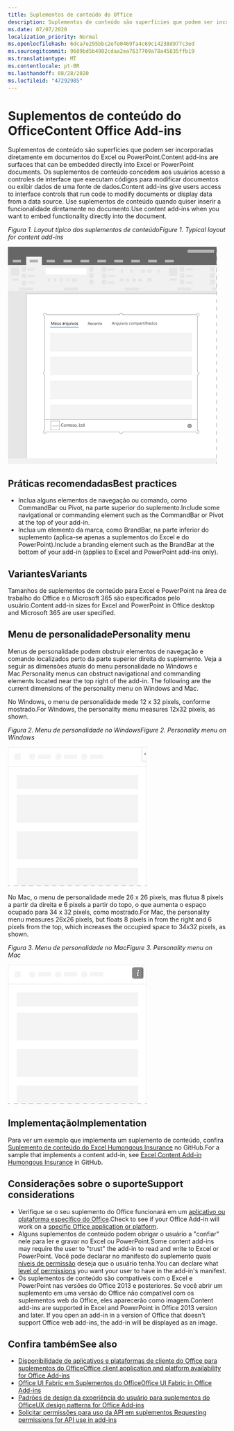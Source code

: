 ```yaml
---
title: Suplementos de conteúdo do Office
description: Suplementos de conteúdo são superfícies que podem ser incorporadas diretamente em documentos do Excel ou do PowerPoint que concedem aos usuários acesso a controles de interface que executam códigos para modificar documentos ou exibir dados de uma fonte de dados.
ms.date: 07/07/2020
localization_priority: Normal
ms.openlocfilehash: 6dca7e295bbc2efe0469fa4c69c14238d977c3ed
ms.sourcegitcommit: 9609bd5b4982cdaa2ea7637709a78a45835ffb19
ms.translationtype: MT
ms.contentlocale: pt-BR
ms.lasthandoff: 08/28/2020
ms.locfileid: "47292985"
---
```

# <a name="content-office-add-ins"></a><span data-ttu-id="8e020-103">Suplementos de conteúdo do Office</span><span class="sxs-lookup"><span data-stu-id="8e020-103">Content Office Add-ins</span></span>

<span data-ttu-id="8e020-104">Suplementos de conteúdo são superfícies que podem ser incorporadas diretamente em documentos do Excel ou PowerPoint.</span><span class="sxs-lookup"><span data-stu-id="8e020-104">Content add-ins are surfaces that can be embedded directly into Excel or PowerPoint documents.</span></span> <span data-ttu-id="8e020-105">Os suplementos de conteúdo concedem aos usuários acesso a controles de interface que executam códigos para modificar documentos ou exibir dados de uma fonte de dados.</span><span class="sxs-lookup"><span data-stu-id="8e020-105">Content add-ins give users access to interface controls that run code to modify documents or display data from a data source.</span></span> <span data-ttu-id="8e020-106">Use suplementos de conteúdo quando quiser inserir a funcionalidade diretamente no documento.</span><span class="sxs-lookup"><span data-stu-id="8e020-106">Use content add-ins when you want to embed functionality directly into the document.</span></span>  

<span data-ttu-id="8e020-107">*Figura 1. Layout típico dos suplementos de conteúdo*</span><span class="sxs-lookup"><span data-stu-id="8e020-107">*Figure 1. Typical layout for content add-ins*</span></span>

![Imagem de exemplo exibindo um layout típico de suplementos de conteúdo.](../images/overview-with-app-content.png)

## <a name="best-practices"></a><span data-ttu-id="8e020-109">Práticas recomendadas</span><span class="sxs-lookup"><span data-stu-id="8e020-109">Best practices</span></span>

- <span data-ttu-id="8e020-110">Inclua alguns elementos de navegação ou comando, como CommandBar ou Pivot, na parte superior do suplemento.</span><span class="sxs-lookup"><span data-stu-id="8e020-110">Include some navigational or commanding element such as the CommandBar or Pivot at the top of your add-in.</span></span>
- <span data-ttu-id="8e020-111">Inclua um elemento da marca, como BrandBar, na parte inferior do suplemento (aplica-se apenas a suplementos do Excel e do PowerPoint).</span><span class="sxs-lookup"><span data-stu-id="8e020-111">Include a branding element such as the BrandBar at the bottom of your add-in (applies to Excel and PowerPoint add-ins only).</span></span>

## <a name="variants"></a><span data-ttu-id="8e020-112">Variantes</span><span class="sxs-lookup"><span data-stu-id="8e020-112">Variants</span></span>

<span data-ttu-id="8e020-113">Tamanhos de suplementos de conteúdo para Excel e PowerPoint na área de trabalho do Office e o Microsoft 365 são especificados pelo usuário.</span><span class="sxs-lookup"><span data-stu-id="8e020-113">Content add-in sizes for Excel and PowerPoint in Office desktop and Microsoft 365 are user specified.</span></span>

## <a name="personality-menu"></a><span data-ttu-id="8e020-114">Menu de personalidade</span><span class="sxs-lookup"><span data-stu-id="8e020-114">Personality menu</span></span>

<span data-ttu-id="8e020-p102">Menus de personalidade podem obstruir elementos de navegação e comando localizados perto da parte superior direita do suplemento. Veja a seguir as dimensões atuais do menu personalidade no Windows e Mac.</span><span class="sxs-lookup"><span data-stu-id="8e020-p102">Personality menus can obstruct navigational and commanding elements located near the top right of the add-in. The following are the current dimensions of the personality menu on Windows and Mac.</span></span>

<span data-ttu-id="8e020-117">No Windows, o menu de personalidade mede 12 x 32 pixels, conforme mostrado.</span><span class="sxs-lookup"><span data-stu-id="8e020-117">For Windows, the personality menu measures 12x32 pixels, as shown.</span></span>

<span data-ttu-id="8e020-118">*Figura 2. Menu de personalidade no Windows*</span><span class="sxs-lookup"><span data-stu-id="8e020-118">*Figure 2. Personality menu on Windows*</span></span> 

![Imagem mostrando o menu do personalidade na área de trabalho do Windows](../images/personality-menu-win.png)


<span data-ttu-id="8e020-120">No Mac, o menu de personalidade mede 26 x 26 pixels, mas flutua 8 pixels a partir da direita e 6 pixels a partir do topo, o que aumenta o espaço ocupado para 34 x 32 pixels, como mostrado.</span><span class="sxs-lookup"><span data-stu-id="8e020-120">For Mac, the personality menu measures 26x26 pixels, but floats 8 pixels in from the right and 6 pixels from the top, which increases the occupied space to 34x32 pixels, as shown.</span></span>

<span data-ttu-id="8e020-121">*Figura 3. Menu de personalidade no Mac*</span><span class="sxs-lookup"><span data-stu-id="8e020-121">*Figure 3. Personality menu on Mac*</span></span>

![Imagem mostrando o menu de personalidade na área de trabalho do Mac](../images/personality-menu-mac.png)

## <a name="implementation"></a><span data-ttu-id="8e020-123">Implementação</span><span class="sxs-lookup"><span data-stu-id="8e020-123">Implementation</span></span>

<span data-ttu-id="8e020-124">Para ver um exemplo que implementa um suplemento de conteúdo, confira [Suplemento de conteúdo do Excel Humongous Insurance](https://github.com/OfficeDev/Excel-Content-Add-in-Humongous-Insurance) no GitHub.</span><span class="sxs-lookup"><span data-stu-id="8e020-124">For a sample that implements a content add-in, see [Excel Content Add-in Humongous Insurance](https://github.com/OfficeDev/Excel-Content-Add-in-Humongous-Insurance) in GitHub.</span></span>

## <a name="support-considerations"></a><span data-ttu-id="8e020-125">Considerações sobre o suporte</span><span class="sxs-lookup"><span data-stu-id="8e020-125">Support considerations</span></span>

- <span data-ttu-id="8e020-126">Verifique se o seu suplemento do Office funcionará em um [aplicativo ou plataforma específico do Office](../overview/office-add-in-availability.md).</span><span class="sxs-lookup"><span data-stu-id="8e020-126">Check to see if your Office Add-in will work on a [specific Office application or platform](../overview/office-add-in-availability.md).</span></span>
- <span data-ttu-id="8e020-127">Alguns suplementos de conteúdo podem obrigar o usuário a "confiar" nele para ler e gravar no Excel ou PowerPoint.</span><span class="sxs-lookup"><span data-stu-id="8e020-127">Some content add-ins may require the user to "trust" the add-in to read and write to Excel or PowerPoint.</span></span> <span data-ttu-id="8e020-128">Você pode declarar no manifesto do suplemento quais [níveis de permissão](../develop/requesting-permissions-for-api-use-in-content-and-task-pane-add-ins.md) deseja que o usuário tenha.</span><span class="sxs-lookup"><span data-stu-id="8e020-128">You can declare what [level of permissions](../develop/requesting-permissions-for-api-use-in-content-and-task-pane-add-ins.md) you want your user to have in the add-in's manifest.</span></span>  
- <span data-ttu-id="8e020-p104">Os suplementos de conteúdo são compatíveis com o Excel e PowerPoint nas versões do Office 2013 e posteriores. Se você abrir um suplemento em uma versão do Office não compatível com os suplementos web do Office, eles aparecerão como imagem.</span><span class="sxs-lookup"><span data-stu-id="8e020-p104">Content add-ins are supported in Excel and PowerPoint in Office 2013 version and later. If you open an add-in in a version of Office that doesn't support Office web add-ins, the add-in will be displayed as an image.</span></span>

## <a name="see-also"></a><span data-ttu-id="8e020-131">Confira também</span><span class="sxs-lookup"><span data-stu-id="8e020-131">See also</span></span>

- [<span data-ttu-id="8e020-132">Disponibilidade de aplicativos e plataformas de cliente do Office para suplementos do Office</span><span class="sxs-lookup"><span data-stu-id="8e020-132">Office client application and platform availability for Office Add-ins</span></span>](../overview/office-add-in-availability.md)
- [<span data-ttu-id="8e020-133">Office UI Fabric em Suplementos do Office</span><span class="sxs-lookup"><span data-stu-id="8e020-133">Office UI Fabric in Office Add-ins</span></span>](../design/office-ui-fabric.md)
- [<span data-ttu-id="8e020-134">Padrões de design da experiência do usuário para suplementos do Office</span><span class="sxs-lookup"><span data-stu-id="8e020-134">UX design patterns for Office Add-ins</span></span>](../design/ux-design-pattern-templates.md)
- [<span data-ttu-id="8e020-135">Solicitar permissões para uso da API em suplementos </span><span class="sxs-lookup"><span data-stu-id="8e020-135">Requesting permissions for API use in add-ins</span></span>](../develop/requesting-permissions-for-api-use-in-content-and-task-pane-add-ins.md)

